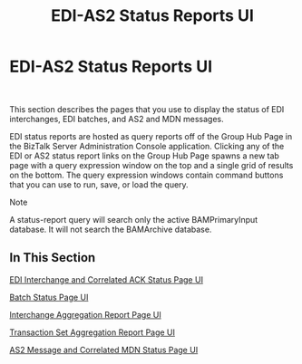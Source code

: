 ﻿---
title: EDI-AS2 Status Reports UI
TOCTitle: EDI-AS2 Status Reports UI
ms:assetid: 4fb699ee-7eb1-4015-b5a7-6cfeb1c72ee5
ms:mtpsurl: https://msdn.microsoft.com/library/Bb246087(v=BTS.80)
ms:contentKeyID: 51527968
ms.date: 08/30/2017
mtps_version: v=BTS.80
---

# EDI-AS2 Status Reports UI

 

This section describes the pages that you use to display the status of EDI interchanges, EDI batches, and AS2 and MDN messages.

EDI status reports are hosted as query reports off of the Group Hub Page in the BizTalk Server Administration Console application. Clicking any of the EDI or AS2 status report links on the Group Hub Page spawns a new tab page with a query expression window on the top and a single grid of results on the bottom. The query expression windows contain command buttons that you can use to run, save, or load the query.


> [!NOTE]
> <P>A status-report query will search only the active BAMPrimaryInput database. It will not search the BAMArchive database.</P>



## In This Section

[EDI Interchange and Correlated ACK Status Page UI](edi-interchange-and-correlated-ack-status-page-ui.md)

[Batch Status Page UI](batch-status-page-ui.md)

[Interchange Aggregation Report Page UI](interchange-aggregation-report-page-ui.md)

[Transaction Set Aggregation Report Page UI](transaction-set-aggregation-report-page-ui.md)

[AS2 Message and Correlated MDN Status Page UI](as2-message-and-correlated-mdn-status-page-ui.md)

